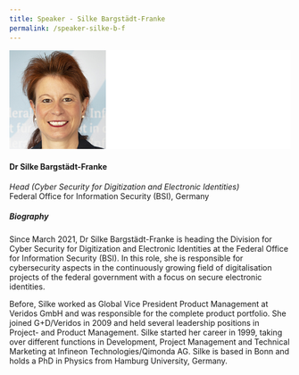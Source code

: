 ```yaml
---
title: Speaker - Silke Bargstädt-Franke
permalink: /speaker-silke-b-f
---
```


![Silke Bargstadt-Franke](/images/speakers/Bargstadt-Franke-Silke.jpg)

#### **Dr Silke Bargstädt-Franke**

*Head (Cyber Security for Digitization and Electronic Identities)*  
 Federal Office for Information Security (BSI), Germany

##### **Biography**

Since March 2021, Dr Silke Bargstädt-Franke is heading the Division for Cyber Security for Digitization and Electronic Identities at the Federal Office for Information Security (BSI). In this role, she is responsible for cybersecurity aspects in the continuously growing field of digitalisation projects of the federal government with a focus on secure electronic identities.

Before, Silke worked as Global Vice President Product Management at Veridos GmbH and was responsible for the complete product portfolio. She joined G+D/Veridos in 2009 and held several leadership positions in Project- and Product Management. Silke started her career in 1999, taking over different functions in Development, Project Management and Technical Marketing at Infineon Technologies/Qimonda AG. Silke is based in Bonn and holds a PhD in Physics from Hamburg University, Germany.